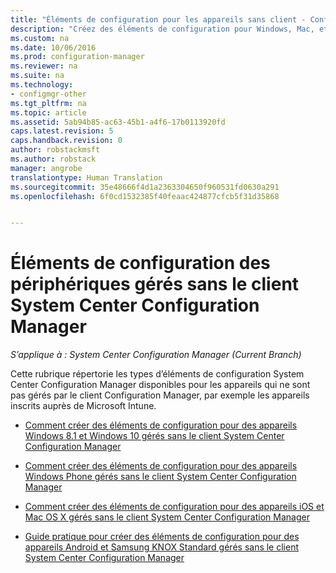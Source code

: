 ```yaml
---
title: "Éléments de configuration pour les appareils sans client - Configuration Manager | Microsoft Docs"
description: "Créez des éléments de configuration pour Windows, Mac, et d’autres appareils qui ne sont pas gérés par le client System Center Configuration Manager."
ms.custom: na
ms.date: 10/06/2016
ms.prod: configuration-manager
ms.reviewer: na
ms.suite: na
ms.technology:
- configmgr-other
ms.tgt_pltfrm: na
ms.topic: article
ms.assetid: 5ab94b85-ac63-45b1-a4f6-17b0113920fd
caps.latest.revision: 5
caps.handback.revision: 0
author: robstackmsft
ms.author: robstack
manager: angrobe
translationtype: Human Translation
ms.sourcegitcommit: 35e48666f4d1a2363304650f960531fd0630a291
ms.openlocfilehash: 6f0cd1532385f40feaac424877cfcb5f31d35868


---
```

# <a name="configuration-items-for-devices-managed-without-the-system-center-configuration-manager-client"></a>Éléments de configuration des périphériques gérés sans le client System Center Configuration Manager

*S’applique à : System Center Configuration Manager (Current Branch)*

Cette rubrique répertorie les types d’éléments de configuration System Center Configuration Manager disponibles pour les appareils qui ne sont pas gérés par le client Configuration Manager, par exemple les appareils inscrits auprès de Microsoft Intune.  

-   [Comment créer des éléments de configuration pour des appareils Windows 8.1 et Windows 10 gérés sans le client System Center Configuration Manager](../../compliance/deploy-use/create-configuration-items-for-windows-8.1-and-windows-10-devices-managed-without-the-client.md)  

-   [Comment créer des éléments de configuration pour des appareils Windows Phone gérés sans le client System Center Configuration Manager](../../compliance/deploy-use/create-configuration-items-for-windows-phone-devices-managed-without-the-client.md)  

-   [Comment créer des éléments de configuration pour des appareils iOS et Mac OS X gérés sans le client System Center Configuration Manager](../../compliance/deploy-use/create-configuration-items-for-ios-and-mac-os-x-devices-managed-without-the-client.md)  

-   [Guide pratique pour créer des éléments de configuration pour des appareils Android et Samsung KNOX Standard gérés sans le client System Center Configuration Manager](../../compliance/deploy-use/create-configuration-items-for-android-and-samsung-knox-devices-managed-without-the-client.md)  



<!--HONumber=Jan17_HO4-->


